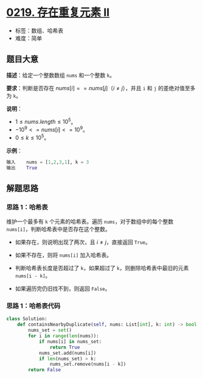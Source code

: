 # [0219. 存在重复元素 II](https://leetcode.cn/problems/contains-duplicate-ii/)

- 标签：数组、哈希表
- 难度：简单

## 题目大意

**描述**：给定一个整数数组 `nums` 和一个整数 `k`。

**要求**：判断是否存在 $nums[i] == nums[j]（i \ne j）$，并且 `i` 和 `j` 的差绝对值至多为 `k`。

**说明**：

- $1 \le nums.length \le 10^5$。
- $-10^9 <= nums[i] <= 10^9$。
- $0 \le k \le 10^5$。

**示例**：

```Python
输入    nums = [1,2,3,1], k = 3
输出    True
```

## 解题思路

### 思路 1：哈希表

维护一个最多有 `k` 个元素的哈希表。遍历 `nums`，对于数组中的每个整数 `nums[i]`，判断哈希表中是否存在这个整数。

- 如果存在，则说明出现了两次，且 $i \ne j$，直接返回 `True`。

- 如果不存在，则将 `nums[i]` 加入哈希表。
- 判断哈希表长度是否超过了 `k`，如果超过了 `k`，则删除哈希表中最旧的元素 `nums[i - k]`。
- 如果遍历完仍旧找不到，则返回 `False`。

### 思路 1：哈希表代码

```Python
class Solution:
    def containsNearbyDuplicate(self, nums: List[int], k: int) -> bool:
        nums_set = set()
        for i in range(len(nums)):
            if nums[i] in nums_set:
                return True
            nums_set.add(nums[i])
            if len(nums_set) > k:
                nums_set.remove(nums[i - k])
        return False
```

